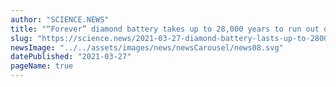 ```yaml
---
author: "SCIENCE.NEWS"
title: "“Forever” diamond battery takes up to 28,000 years to run out of charge"
slug: "https://science.news/2021-03-27-diamond-battery-lasts-up-to-28000-years.html"
newsImage: "../../assets/images/news/newsCarousel/news08.svg"
datePublished: "2021-03-27"
pageName: true
---
```

